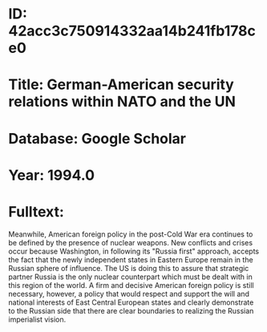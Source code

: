 # ID: 42acc3c750914332aa14b241fb178ce0
# Title: German-American security relations within NATO and the UN
# Database: Google Scholar
# Year: 1994.0
# Fulltext:
Meanwhile, American foreign policy in the post-Cold War era continues to be defined by the presence of nuclear weapons.
New conflicts and crises occur because Washington, in following its "Russia first" approach, accepts the fact that the newly independent states in Eastern Europe remain in the Russian sphere of influence.
The US is doing this to assure that strategic partner Russia is the only nuclear counterpart which must be dealt with in this region of the world.
A firm and decisive American foreign policy is still necessary, however, a policy that would respect and support the will and national interests of East Central European states and clearly demonstrate to the Russian side that there are clear boundaries to realizing the Russian imperialist vision.
